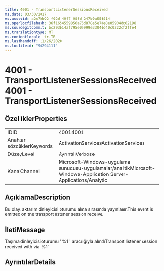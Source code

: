 ```yaml
---
title: 4001 - TransportListenerSessionsReceived
ms.date: 03/30/2017
ms.assetid: a2c7bb92-f02d-4947-98fd-247b0a55d814
ms.openlocfilehash: 36f1654559856a76d878e5e70e8e05904dc62198
ms.sourcegitcommit: bc293b14af795e0e999e3304dd40c0222cf2ffe4
ms.translationtype: MT
ms.contentlocale: tr-TR
ms.lasthandoff: 11/26/2020
ms.locfileid: "96294111"
---
```

# <a name="4001---transportlistenersessionsreceived"></a><span data-ttu-id="6922b-102">4001 - TransportListenerSessionsReceived</span><span class="sxs-lookup"><span data-stu-id="6922b-102">4001 - TransportListenerSessionsReceived</span></span>

## <a name="properties"></a><span data-ttu-id="6922b-103">Özellikler</span><span class="sxs-lookup"><span data-stu-id="6922b-103">Properties</span></span>  
  
|||  
|-|-|  
|<span data-ttu-id="6922b-104">ID</span><span class="sxs-lookup"><span data-stu-id="6922b-104">ID</span></span>|<span data-ttu-id="6922b-105">4001</span><span class="sxs-lookup"><span data-stu-id="6922b-105">4001</span></span>|  
|<span data-ttu-id="6922b-106">Anahtar sözcükler</span><span class="sxs-lookup"><span data-stu-id="6922b-106">Keywords</span></span>|<span data-ttu-id="6922b-107">ActivationServices</span><span class="sxs-lookup"><span data-stu-id="6922b-107">ActivationServices</span></span>|  
|<span data-ttu-id="6922b-108">Düzey</span><span class="sxs-lookup"><span data-stu-id="6922b-108">Level</span></span>|<span data-ttu-id="6922b-109">Ayrıntılı</span><span class="sxs-lookup"><span data-stu-id="6922b-109">Verbose</span></span>|  
|<span data-ttu-id="6922b-110">Kanal</span><span class="sxs-lookup"><span data-stu-id="6922b-110">Channel</span></span>|<span data-ttu-id="6922b-111">Microsoft-Windows-uygulama sunucusu-uygulamalar/analitik</span><span class="sxs-lookup"><span data-stu-id="6922b-111">Microsoft-Windows-Application Server-Applications/Analytic</span></span>|  
  
## <a name="description"></a><span data-ttu-id="6922b-112">Açıklama</span><span class="sxs-lookup"><span data-stu-id="6922b-112">Description</span></span>  

 <span data-ttu-id="6922b-113">Bu olay, aktarım dinleyicisi oturumu alma sırasında yayınlanır.</span><span class="sxs-lookup"><span data-stu-id="6922b-113">This event is emitted on the transport listener session receive.</span></span>  
  
## <a name="message"></a><span data-ttu-id="6922b-114">İleti</span><span class="sxs-lookup"><span data-stu-id="6922b-114">Message</span></span>  

 <span data-ttu-id="6922b-115">Taşıma dinleyicisi oturumu ' %1 ' aracılığıyla alındı</span><span class="sxs-lookup"><span data-stu-id="6922b-115">Transport listener session received with via '%1'</span></span>  
  
## <a name="details"></a><span data-ttu-id="6922b-116">Ayrıntılar</span><span class="sxs-lookup"><span data-stu-id="6922b-116">Details</span></span>
